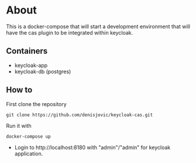 # About

This is a docker-compose that will start a development environment that will have the cas plugin to be integrated within keycloak.

## Containers

- keycloak-app
- keycloak-db (postgres)

## How to

First clone the repository

`git clone https://github.com/denisjovic/keycloak-cas.git`

Run it with

`docker-compose up`

- Login to http://localhost:8180 with "admin"/"admin" for keycloak application.
